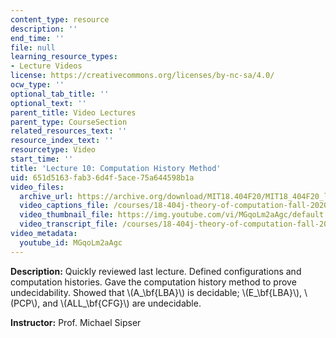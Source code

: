 ```yaml
---
content_type: resource
description: ''
end_time: ''
file: null
learning_resource_types:
- Lecture Videos
license: https://creativecommons.org/licenses/by-nc-sa/4.0/
ocw_type: ''
optional_tab_title: ''
optional_text: ''
parent_title: Video Lectures
parent_type: CourseSection
related_resources_text: ''
resource_index_text: ''
resourcetype: Video
start_time: ''
title: 'Lecture 10: Computation History Method'
uid: 651d5163-fab3-6d4f-5ace-75a644598b1a
video_files:
  archive_url: https://archive.org/download/MIT18.404F20/MIT18_404F20_lec10_300k.mp4
  video_captions_file: /courses/18-404j-theory-of-computation-fall-2020/b9e1f190db175c799f9c72869d9446e7_MGqoLm2aAgc.vtt
  video_thumbnail_file: https://img.youtube.com/vi/MGqoLm2aAgc/default.jpg
  video_transcript_file: /courses/18-404j-theory-of-computation-fall-2020/854d7b747ecd354b5ef5fcfa78b88a72_MGqoLm2aAgc.pdf
video_metadata:
  youtube_id: MGqoLm2aAgc
---
```


**Description:** Quickly reviewed last lecture. Defined configurations and computation histories. Gave the computation history method to prove undecidability. Showed that \\(A\_\\bf{LBA}\\) is decidable; \\(E\_\\bf{LBA}\\), \\(PCP\\), and \\(ALL\_\\bf{CFG}\\) are undecidable.

**Instructor:** Prof. Michael Sipser

